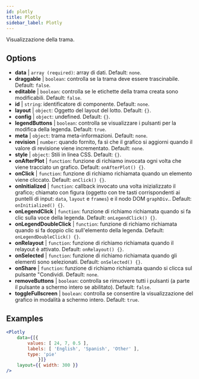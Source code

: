 ```yaml
---
id: plotly 
title: Plotly
sidebar_label: Plotly
---
```


Visualizzazione della trama.

## Options

* __data__ | `array (required)`: array di dati. Default: `none`.
* __draggable__ | `boolean`: controlla se la trama deve essere trascinabile. Default: `false`.
* __editable__ | `boolean`: controlla se le etichette della trama creata sono modificabili. Default: `false`.
* __id__ | `string`: identificatore di componente. Default: `none`.
* __layout__ | `object`: Oggetto del layout del lotto. Default: `{}`.
* __config__ | `object`: undefined. Default: `{}`.
* __legendButtons__ | `boolean`: controlla se visualizzare i pulsanti per la modifica della legenda. Default: `true`.
* __meta__ | `object`: trama meta-informazioni. Default: `none`.
* __revision__ | `number`: quando fornito, fa sì che il grafico si aggiorni quando il valore di revisione viene incrementato. Default: `none`.
* __style__ | `object`: Stili in linea CSS. Default: `{}`.
* __onAfterPlot__ | `function`: funzione di richiamo invocata ogni volta che viene tracciato un grafico. Default: `onAfterPlot() {}`.
* __onClick__ | `function`: funzione di richiamo richiamata quando un elemento viene cliccato. Default: `onClick() {}`.
* __onInitialized__ | `function`: callback invocato una volta inizializzato il grafico; chiamato con figura (oggetto con tre tasti corrispondenti ai puntelli di input: `data`, `layout` e `frames`) e il nodo DOM `graphDiv`.. Default: `onInitialized() {}`.
* __onLegendClick__ | `function`: funzione di richiamo richiamata quando si fa clic sulla voce della legenda. Default: `onLegendClick() {}`.
* __onLegendDoubleClick__ | `function`: funzione di richiamo richiamata quando si fa doppio clic sull'elemento della legenda. Default: `onLegendDoubleClick() {}`.
* __onRelayout__ | `function`: funzione di richiamo richiamata quando il relayout è attivato. Default: `onRelayout() {}`.
* __onSelected__ | `function`: funzione di richiamo richiamata quando gli elementi sono selezionati. Default: `onSelected() {}`.
* __onShare__ | `function`: funzione di richiamo richiamata quando si clicca sul pulsante "Condividi. Default: `none`.
* __removeButtons__ | `boolean`: controlla se rimuovere tutti i pulsanti (a parte il pulsante a schermo intero se abilitato). Default: `false`.
* __toggleFullscreen__ | `boolean`: controlla se consentire la visualizzazione del grafico in modalità a schermo intero. Default: `true`.


## Examples

```jsx live
<Plotly
    data={[{
        values: [ 24, 7, 0.5 ],
        labels: [ 'English', 'Spanish', 'Other' ],
        type: 'pie'
            }]}
    layout={{ width: 300 }}
/>
```

